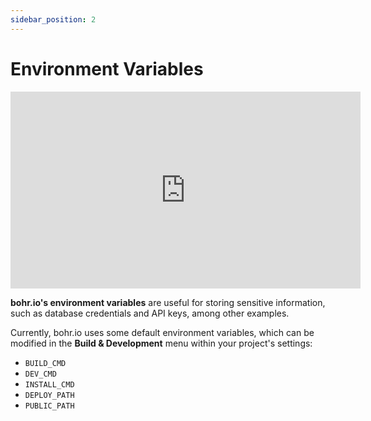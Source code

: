 ```yaml
---
sidebar_position: 2
---
```


# Environment Variables

<div style={{textAlign: 'center'}}><iframe width="560" height="315" src="https://www.youtube.com/embed/CNx7kQZ5-II" title="YouTube video player" frameBorder="0" allow="accelerometer; autoplay; clipboard-write; encrypted-media; gyroscope; picture-in-picture" allowFullScreen style={{ maxWidth: '100%' }}></iframe></div>

**bohr.io's environment variables** are useful for storing sensitive information, such as database credentials and API keys, among other examples.

Currently, bohr.io uses some default environment variables, which can be modified in the **Build & Development** menu within your project's settings:

- `BUILD_CMD`
- `DEV_CMD`
- `INSTALL_CMD`
- `DEPLOY_PATH`
- `PUBLIC_PATH`

